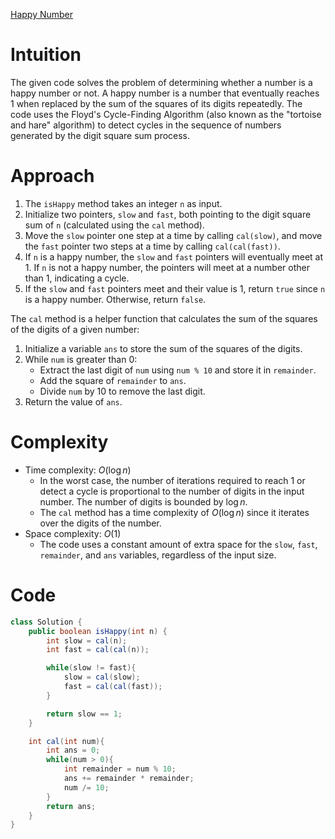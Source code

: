 [Happy Number](https://leetcode.com/problems/happy-number/description/)

# Intuition
The given code solves the problem of determining whether a number is a happy number or not. A happy number is a number that eventually reaches 1 when replaced by the sum of the squares of its digits repeatedly. The code uses the Floyd's Cycle-Finding Algorithm (also known as the "tortoise and hare" algorithm) to detect cycles in the sequence of numbers generated by the digit square sum process.

# Approach
1. The `isHappy` method takes an integer `n` as input.
2. Initialize two pointers, `slow` and `fast`, both pointing to the digit square sum of `n` (calculated using the `cal` method).
3. Move the `slow` pointer one step at a time by calling `cal(slow)`, and move the `fast` pointer two steps at a time by calling `cal(cal(fast))`.
4. If `n` is a happy number, the `slow` and `fast` pointers will eventually meet at 1. If `n` is not a happy number, the pointers will meet at a number other than 1, indicating a cycle.
5. If the `slow` and `fast` pointers meet and their value is 1, return `true` since `n` is a happy number. Otherwise, return `false`.

The `cal` method is a helper function that calculates the sum of the squares of the digits of a given number:
1. Initialize a variable `ans` to store the sum of the squares of the digits.
2. While `num` is greater than 0:
   - Extract the last digit of `num` using `num % 10` and store it in `remainder`.
   - Add the square of `remainder` to `ans`.
   - Divide `num` by 10 to remove the last digit.
3. Return the value of `ans`.

# Complexity
- Time complexity: $O(\log n)$
  - In the worst case, the number of iterations required to reach 1 or detect a cycle is proportional to the number of digits in the input number. The number of digits is bounded by $\log n$.
  - The `cal` method has a time complexity of $O(\log n)$ since it iterates over the digits of the number.
- Space complexity: $O(1)$
  - The code uses a constant amount of extra space for the `slow`, `fast`, `remainder`, and `ans` variables, regardless of the input size.

# Code
```java
class Solution {
    public boolean isHappy(int n) {
        int slow = cal(n);
        int fast = cal(cal(n));

        while(slow != fast){
            slow = cal(slow);
            fast = cal(cal(fast));
        }

        return slow == 1;
    }

    int cal(int num){
        int ans = 0;
        while(num > 0){
            int remainder = num % 10;
            ans += remainder * remainder;
            num /= 10;
        }
        return ans;
    }
}
```